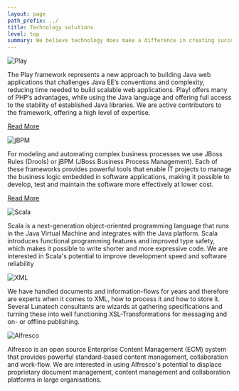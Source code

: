 ```yaml
---
layout: page
path_prefix: ../
title: Technology solutions
level: top
summary: We believe technology does make a difference in creating successful web-applications. Therefore Lunatech prides itself in being technologically innovative. We have smiling and friendly developers that can extend your in-house development team or that run projects by themselves.
---
```


![Play](images/play.png)

The Play framework represents a new approach to building Java web applications that challenges Java EE’s conventions and complexity, reducing time needed to build scalable web applications. Play! offers many of PHP’s advantages, while using the Java language and offering full access to the stability of established Java libraries. We are active contributors to the framework, offering a high level of expertise.

[Read More](play-framework-support-services)

![jBPM](images/jbpm.png)

For modeling and automating complex business processes we use JBoss Rules (Drools) or jBPM (JBoss Business Process Management). Each of these frameworks provides powerful tools that enable IT projects to manage the business logic embedded in software applications, making it possible to develop, test and maintain the software more effectively at lower cost.

[Read More](jboss-rules-implementation)

![Scala](images/scala.png)

Scala is a next-generation object-oriented programming language that runs in the Java Virtual Machine and integrates with the Java platform. Scala introduces functional programming features and improved type safety, which makes it possible to write shorter and more expressive code. We are interested in Scala's potential to improve development speed and software reliability

![XML](images/xml.png)

We have handled documents and information-flows for years and therefore are experts when it comes to XML, how to process it and how to store it. Several Lunatech consultants are wizards at gathering specifications and turning these into well functioning XSL-Transformations for messaging and on- or offline publishing.

![Alfresco](images/alfresco.png)

Alfresco is an open source Enterprise Content Management (ECM) system that provides powerful standard-based content management, collaboration and work-flow. We are interested in using Alfresco's potential to displace proprietary document management, content management and collaboration platforms in large organisations.